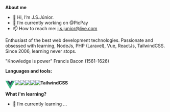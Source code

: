 **About me**

- 👋  Hi, I’m J.S.Júnior.
- 🔭  I’m currently working on @PicPay
- 📫  How to reach me: j.s.junior@live.com

Enthusiast of the best web development technologies.
Passionate and obsessed with learning, NodeJs, PHP (Laravel), Vue, ReactJs, TailwindCSS. Since 2006, learning never stops.

"Knowledge is power" Francis Bacon (1561-1626)

**Languages and tools:**

<h4>
<img align="left" height="30" src="https://github.com/biandishilaji/teste-dev-php/blob/Gabriel-Rodrigues-dos-Santos/github/vue.png">
<img align="left" height="30" src="https://cdn.iconscout.com/icon/free/png-256/javascript-2752148-2284965.png">
<img align="left" height="30" src="https://seeklogo.com/images/P/php-logo-ADE513E748-seeklogo.com.png">
<img align="left" height="30" src="https://upload.wikimedia.org/wikipedia/commons/thumb/9/9a/Laravel.svg/1200px-Laravel.svg.png">
<img align="left" height="30" align="" src="https://raw.githubusercontent.com/jakeliny/jakeliny/master/images/linux.png">
<img align="left" height="30" alt="TailwindCSS" src="https://refactoringui.nyc3.cdn.digitaloceanspaces.com/tailwind-logo.svg">
<img align="left" height="40" alt="" src="https://github.com/yurijserrano/Github-Profile-Readme-Logos/blob/master/databases/oracle.svg">
<img align="left" height="40" alt="" src="https://github.com/yurijserrano/Github-Profile-Readme-Logos/blob/master/databases/mysql.svg">
<img align="left" height="40" alt="" src="https://github.com/yurijserrano/Github-Profile-Readme-Logos/blob/master/databases/postgresql.svg">
<br>
</h4>

**What i'm learning?**

- 🌱 I’m currently learning ...
    

<!--
**juniorsantos/juniorsantos** is a ✨ _special_ ✨ repository because its `README.md` (this file) appears on your GitHub profile.

Here are some ideas to get you started:

- 🔭 I’m currently working on ...
- 🌱 I’m currently learning ...
- 👯 I’m looking to collaborate on ...
- 🤔 I’m looking for help with ...
- 💬 Ask me about ...
- 📫 How to reach me: ...
- 😄 Pronouns: ...
- ⚡ Fun fact: ...
-->
